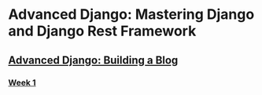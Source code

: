 # Advanced Django: Mastering Django and Django Rest Framework

## [Advanced Django: Building a Blog](https://gist.github.com/pramdevgan/ae93db313e8ee8c942fe2135dbe0f27b)
### [Week 1](https://github.com/pramdevgan/django/blob/65997aa72467042e1e44ea6864d0c51c75708992/C1/Week%201/Objective.md)
